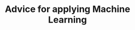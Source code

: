 ---
layout: post
is_post: on
post_url : "https://hackmd.io/@machine-learning/SJOSiIwLL"
title:  "Advice for applying Machine Learning"
keywords: ""
categories: [machine-learning]
tags: [Coursera, Notes, Evaluating, Debugging, System-Design, Metrics, Precision, Recall, F-Score]
icon: fas fa-book
---